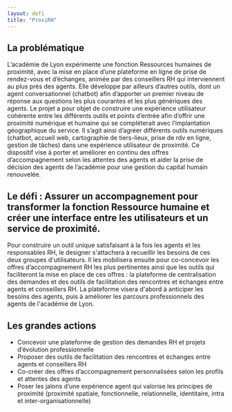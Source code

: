 ```yaml
---
layout: defi
title: "ProxiRH"
---
```


## La problématique
L’académie de Lyon expérimente une fonction Ressources humaines de proximité, avec la mise en place d’une plateforme en ligne de prise de rendez-vous et d’échanges, animée par des conseillers RH qui interviennent au plus près des agents. Elle développe par ailleurs d’autres outils, dont un agent conversationnel (chatbot) afin d’apporter un premier niveau de réponse aux questions les plus courantes et les plus génériques des agents. Le projet a pour objet de construire une expérience utilisateur cohérente entre les différents outils et points d’entrée afin d’offrir une proximité numérique et humaine qui se compléterait avec l’implantation géographique du service. 
Il s’agit ainsi d’agréer différents outils numériques (chatbot, accueil web, cartographie de tiers-lieux, prise de rdv en ligne, gestion de tâches) dans une expérience utilisateur de proximité. Ce dispositif vise à porter et améliorer en continu des offres d’accompagnement selon les attentes des agents et aider la prise de décision des agents de l’académie pour une gestion du capital humain renouvelée.


## Le défi : Assurer un accompagnement pour transformer la fonction Ressource humaine et créer une interface entre les utilisateurs et un service de proximité. 

Pour construire un outil unique satisfaisant à la fois les agents et les responsables RH, le designer s'attachera à recueillir les besoins de ces deux groupes d'utilisateurs. Il les mobilisera ensuite pour co-concevoir les offres d’accompagnement RH les plus pertinentes ainsi que les outils qui faciliteront la mise en place de ces offres : la plateforme de centralisation des demandes et des outils de facilitation des rencontres et échanges entre agents et conseillers RH. La plateforme visera d'abord à anticiper les besoins des agents, puis à améliorer les parcours professionnels des agents de l'académie de Lyon. 

## Les grandes actions 

-	Concevoir une plateforme de gestion des demandes RH et projets d’évolution professionnelle
-	Proposer des outils de facilitation des rencontres et échanges entre agents et conseillers RH
-	Co-créer des offres d’accompagnement personnalisées selon les profils et attentes des agents
-	Poser les jalons d’une expérience agent qui valorise les principes de proximité (proximité spatiale, fonctionnelle, relationnelle, identitaire, intra et inter-organisationnelle)
